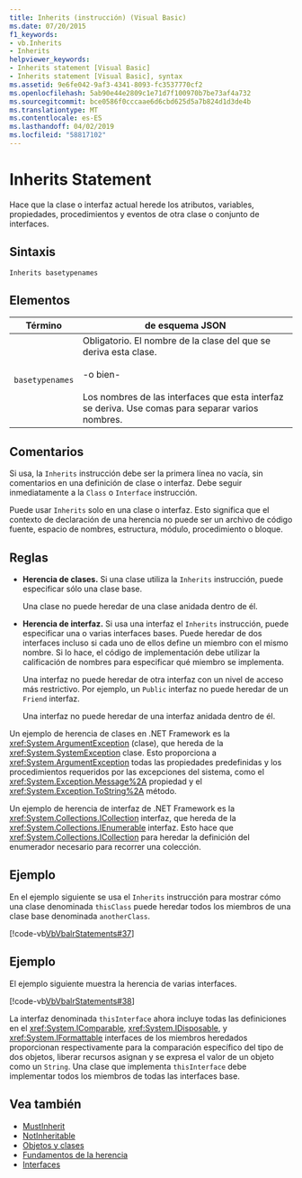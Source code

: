 ```yaml
---
title: Inherits (instrucción) (Visual Basic)
ms.date: 07/20/2015
f1_keywords:
- vb.Inherits
- Inherits
helpviewer_keywords:
- Inherits statement [Visual Basic]
- Inherits statement [Visual Basic], syntax
ms.assetid: 9e6fe042-9af3-4341-8093-fc3537770cf2
ms.openlocfilehash: 5ab90e44e2809c1e71d7f100970b7be73af4a732
ms.sourcegitcommit: bce0586f0cccaae6d6cbd625d5a7b824d1d3de4b
ms.translationtype: MT
ms.contentlocale: es-ES
ms.lasthandoff: 04/02/2019
ms.locfileid: "58817102"
---
```

# <a name="inherits-statement"></a>Inherits Statement
Hace que la clase o interfaz actual herede los atributos, variables, propiedades, procedimientos y eventos de otra clase o conjunto de interfaces.  
  
## <a name="syntax"></a>Sintaxis  
  
```  
Inherits basetypenames  
```  
  
## <a name="parts"></a>Elementos  
  
|Término|de esquema JSON|  
|---|---|  
|`basetypenames`|Obligatorio. El nombre de la clase del que se deriva esta clase.<br /><br /> -o bien-<br /><br /> Los nombres de las interfaces que esta interfaz se deriva. Use comas para separar varios nombres.|  
  
## <a name="remarks"></a>Comentarios  
 Si usa, la `Inherits` instrucción debe ser la primera línea no vacía, sin comentarios en una definición de clase o interfaz. Debe seguir inmediatamente a la `Class` o `Interface` instrucción.  
  
 Puede usar `Inherits` solo en una clase o interfaz. Esto significa que el contexto de declaración de una herencia no puede ser un archivo de código fuente, espacio de nombres, estructura, módulo, procedimiento o bloque.  
  
## <a name="rules"></a>Reglas  
  
-   **Herencia de clases.** Si una clase utiliza la `Inherits` instrucción, puede especificar sólo una clase base.  
  
     Una clase no puede heredar de una clase anidada dentro de él.  
  
-   **Herencia de interfaz.** Si usa una interfaz el `Inherits` instrucción, puede especificar una o varias interfaces bases. Puede heredar de dos interfaces incluso si cada uno de ellos define un miembro con el mismo nombre. Si lo hace, el código de implementación debe utilizar la calificación de nombres para especificar qué miembro se implementa.  
  
     Una interfaz no puede heredar de otra interfaz con un nivel de acceso más restrictivo. Por ejemplo, un `Public` interfaz no puede heredar de un `Friend` interfaz.  
  
     Una interfaz no puede heredar de una interfaz anidada dentro de él.  
  
 Un ejemplo de herencia de clases en .NET Framework es la <xref:System.ArgumentException> (clase), que hereda de la <xref:System.SystemException> clase. Esto proporciona a <xref:System.ArgumentException> todas las propiedades predefinidas y los procedimientos requeridos por las excepciones del sistema, como el <xref:System.Exception.Message%2A> propiedad y el <xref:System.Exception.ToString%2A> método.  
  
 Un ejemplo de herencia de interfaz de .NET Framework es la <xref:System.Collections.ICollection> interfaz, que hereda de la <xref:System.Collections.IEnumerable> interfaz. Esto hace que <xref:System.Collections.ICollection> para heredar la definición del enumerador necesario para recorrer una colección.  
  
## <a name="example"></a>Ejemplo  
 En el ejemplo siguiente se usa el `Inherits` instrucción para mostrar cómo una clase denominada `thisClass` puede heredar todos los miembros de una clase base denominada `anotherClass`.  
  
 [!code-vb[VbVbalrStatements#37](~/samples/snippets/visualbasic/VS_Snippets_VBCSharp/VbVbalrStatements/VB/Class1.vb#37)]  
  
## <a name="example"></a>Ejemplo  
 El ejemplo siguiente muestra la herencia de varias interfaces.  
  
 [!code-vb[VbVbalrStatements#38](~/samples/snippets/visualbasic/VS_Snippets_VBCSharp/VbVbalrStatements/VB/Class1.vb#38)]  
  
 La interfaz denominada `thisInterface` ahora incluye todas las definiciones en el <xref:System.IComparable>, <xref:System.IDisposable>, y <xref:System.IFormattable> interfaces de los miembros heredados proporcionan respectivamente para la comparación específico del tipo de dos objetos, liberar recursos asignan y se expresa el valor de un objeto como un `String`. Una clase que implementa `thisInterface` debe implementar todos los miembros de todas las interfaces base.  
  
## <a name="see-also"></a>Vea también

- [MustInherit](../../../visual-basic/language-reference/modifiers/mustinherit.md)
- [NotInheritable](../../../visual-basic/language-reference/modifiers/notinheritable.md)
- [Objetos y clases](../../../visual-basic/programming-guide/language-features/objects-and-classes/index.md)
- [Fundamentos de la herencia](../../../visual-basic/programming-guide/language-features/objects-and-classes/inheritance-basics.md)
- [Interfaces](../../../visual-basic/programming-guide/language-features/interfaces/index.md)
